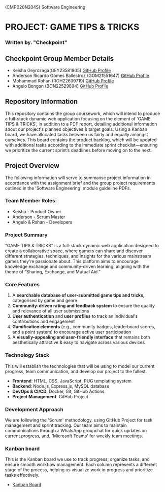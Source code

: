 (CMP020N204S) Software Engineering
# PROJECT: GAME TIPS & TRICKS
### Written by. "Checkpoint"

## Checkpoint Group Member Details
- Keisha Geyrozaga(GEY23581805) [GitHub Profile](https://github.com/MOMORII)
- Anderson Ricardo Gomes Ballestroz (GOM21551647) [GitHub Profile](https://github.com/AndersonRGB)
- Mohammad Rohan (ROH22609719) [GitHub Profile](https://github.com/rohanxco)
- Angelo Bongon (BON22529894) [GitHub Profile](https://github.com/Z3R018)
  
## Repository Information
This repository contains the group coursework, which will intend to produce a full-stack dynamic web application focusing on the element of 'GAME TIPS & TRICKS', in addition to a PDF report, detailing additional information about our project's planned objectives & target goals. Using a Kanban board, we have allocated tasks between us fairly and equally amongst ourselves. This board contains the product backlog, which will be updated with additional tasks according to the immediate sprint checklist—ensuring we prioritize the current sprint’s deadlines before moving on to the next. 

## Project Overview
The following information will serve to summarise project information in accordance with the assignment brief and the group project requirements outlined in the 'Software Engineering' module guideline PDFs.

### Team Member Roles:
- Keisha - Product Owner
- Anderson - Scrum Master
- Angelo & Rohan - Developers

### Project Summary
"GAME TIPS & TRICKS" is a full-stack dynamic web application designed to create a collaborative space, where gamers can share and discover different strategies, techniques, and insights for the various mainstream games they're passionate about. This platform aims to encourage knowledge exchange and community-driven learning, aligning with the theme of “Sharing, Exchange, and Mutual Aid.”

### Core Features
1. A **searchable database of user-submitted game tips and tricks**, categorised by game and genre
2. **Community-driven rating and feedback system** to ensure the quality and relevance of all user submissions 
3. **User authentication** and **user profiles** to track an individual's contributions and engagement
4. **Gamification elements** (e.g., community badges, leaderboard scores, and a point system) to encourage active user participation
5. A **visually-appealing and user-friendly interface** that remains both aesthetically attractive & easy to navigate across various devices

### Technology Stack
This will establish the technologies that will be using to model our current progress, team communication, and develop our project to the fullest.

- **Frontend**: HTML, CSS, JavaScript, PUG templating system
- **Backend**: Node.js, Express.js, MySQL database
- **DevOps & CI/CD**: Docker, Git, GitHub Actions
- **Project Management**: GitHub Project

### Development Approach
We are following the 'Scrum' methodology, using GitHub Project for task management and sprint tracking. Our team aims to maintain communications through a WhatsApp groupchat for quick updates on current progress, and, 'Microsoft Teams' for weekly team meetings.

### Kanban board
This is the Kanban board we use to track progress, organize tasks, and ensure smooth workflow management. Each column represents a different stage of the process, helping us visualize work in progress and prioritize tasks effectively.

- [Kanban Board](https://github.com/users/MOMORII/projects/2/views/1)
  
